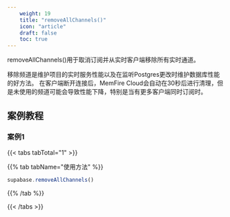 ```yaml
---
    weight: 19
    title: "removeAllChannels()"
    icon: "article"
    draft: false
    toc: true
---
```



removeAllChannels()用于取消订阅并从实时客户端移除所有实时通道。

移除频道是维护项目的实时服务性能以及在监听Postgres更改时维护数据库性能的好方法。
在客户端断开连接后，MemFire Cloud会自动在30秒后进行清理，但是未使用的频道可能会导致性能下降，特别是当有更多客户端同时订阅时。

## 案例教程

### 案例1 

{{< tabs tabTotal="1" >}}


{{% tab tabName="使用方法" %}}



  ```ts
supabase.removeAllChannels()
  ```



{{% /tab %}}

{{< /tabs >}}

